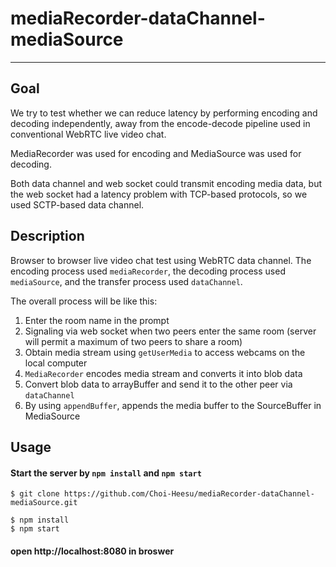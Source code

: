 # mediaRecorder-dataChannel-mediaSource
------------

## Goal


We try to test whether we can reduce latency by performing encoding and decoding independently, away from the encode-decode pipeline used in conventional WebRTC live video chat.

MediaRecorder was used for encoding and MediaSource was used for decoding.

Both data channel and web socket could transmit encoding media data, but the web socket had a latency problem with TCP-based protocols, so we used SCTP-based data channel.


## Description


Browser to browser live video chat test using WebRTC data channel. 
The encoding process used `mediaRecorder`, the decoding process used `mediaSource`, and the transfer process used `dataChannel`.

The overall process will be like this:

1. Enter the room name in the prompt
2. Signaling via web socket when two peers enter the same room (server will permit a maximum of two peers to share a room)
3. Obtain media stream using `getUserMedia` to access webcams on the local computer
4. `MediaRecorder` encodes media stream and converts it into blob data
5. Convert blob data to arrayBuffer and send it to the other peer via `dataChannel`
6. By using `appendBuffer`, appends the media buffer to the SourceBuffer in MediaSource


## Usage


#### Start the server by `npm install` and `npm start`

```
$ git clone https://github.com/Choi-Heesu/mediaRecorder-dataChannel-mediaSource.git

$ npm install
$ npm start
```

#### open http://localhost:8080 in broswer


